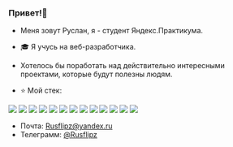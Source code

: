### Привет!👋
- Меня зовут Руслан, я - студент Яндекс.Практикума.
- :mortar_board: Я учусь на веб-разработчика.
- Хотелось бы поработать над действительно интересными проектами, которые будут полезны людям.

- :star: Мой стек:
<p><img src="https://img.icons8.com/color/48/000000/html-5--v1.png"/>
<img src="https://img.icons8.com/color/48/000000/css3.png"/>
<img src="https://img.icons8.com/color/48/000000/sass-avatar.png"/>
<img src="https://img.icons8.com/color/48/000000/javascript--v1.png"/>
<img src="https://img.icons8.com/ios-filled/50/000000/github.png"/>
<img src="https://img.icons8.com/color/48/000000/react-native.png"/>
<img src="https://img.icons8.com/color/48/000000/redux.png"/>
<img src="https://img.icons8.com/color/48/000000/typescript.png"/>
<img src="https://img.icons8.com/color/48/000000/nodejs.png"/>
<img src="https://img.icons8.com/color/48/000000/mongodb.png"/>
<img src="https://img.icons8.com/color/48/000000/postgreesql.png"/>
<img src="https://img.icons8.com/color/48/000000/sql.png"/>
<img src="https://img.icons8.com/color/48/000000/docker.png"/></p>

- Почта: <a href="Rusflipz@yandex.ru">Rusflipz@yandex.ru</a>
- Телеграмм: <a href="https://t.me/Rusflipz">@Rusflipz</a>

